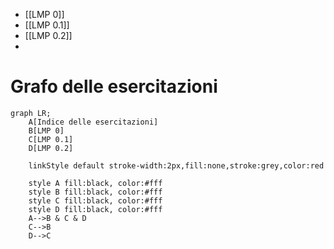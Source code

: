 - [[LMP 0]]
- [[LMP 0.1]]
- [[LMP 0.2]]
- 



# Grafo delle esercitazioni

```mermaid
graph LR;
	A[Indice delle esercitazioni]
	B[LMP 0]
	C[LMP 0.1]
	D[LMP 0.2]

	linkStyle default stroke-width:2px,fill:none,stroke:grey,color:red
	
	style A fill:black, color:#fff
	style B fill:black, color:#fff
	style C fill:black, color:#fff
	style D fill:black, color:#fff
	A-->B & C & D
	C-->B
	D-->C
```



